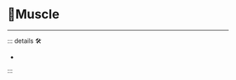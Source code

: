 # 🔷<soma>Muscle</soma>

---

<!-- =================================================== -->
<!-- =================================================== -->
<!-- =================================================== -->
<!-- =================================================== -->
<!-- =================================================== -->
::: details 🛠

-

:::
